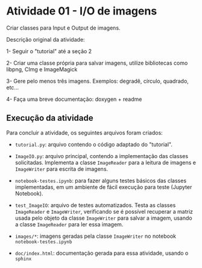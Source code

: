 
# Atividade 01 - I/O de imagens

Criar classes para Input e Output de imagens.

Descrição original da atividade:

1- Seguir o "tutorial" até a seção 2

2- Criar uma classe própria para salvar imagens, utilize bibliotecas como libpng, CImg e ImageMagick

3- Gere pelo menos três imagens. Exemplos: degradê, círculo, quadrado, etc...

4- Faça uma breve documentação: doxygen + readme


## Execução da atividade

Para concluir a atividade, os seguintes arquivos foram criados:

- `tutorial.py`: arquivo contendo o código adaptado do "tutorial".

- `ImageIO.py`: arquivo principal, contendo a implementação das classes solicitadas. Implementa a classe `ImageReader` para a leitura de imagens e `ImageWriter` para escrita de imagens.

- `notebook-testes.ipynb`: para fazer alguns testes básicos das classes implementadas, em um ambiente de fácil execução para teste (Jupyter Notebook).

- `test_ImageIO`: arquivo de testes automatizados. Testa as classes `ImageReader` e `ImageWriter`, verificando se é possível recuperar a matriz usada pelo objeto da classe `ImageWriter` para salvar a imagem, usando a classe `ImageReader` para ler essa imagem.

- `images/*`: imagens geradas pela classe `ImageWriter` no notebook `notebook-testes.ipynb`

- `doc/index.html`: documentação gerada para essa atividade, usando o `sphinx`